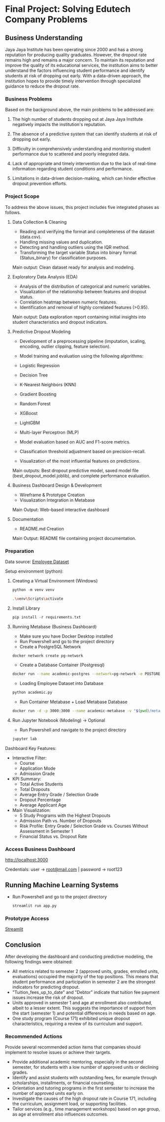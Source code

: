 # Final Project: Solving Edutech Company Problems

## Business Understanding

Jaya Jaya Institute has been operating since 2000 and has a strong reputation for producing quality graduates. However, the dropout rate remains high and remains a major concern. To maintain its reputation and improve the quality of its educational services, the institution aims to better understand the factors influencing student performance and identify students at risk of dropping out early. With a data-driven approach, the institution hopes to provide timely intervention through specialized guidance to reduce the dropout rate.

### Business Problems

Based on the background above, the main problems to be addressed are:

1. The high number of students dropping out at Jaya Jaya Institute negatively impacts the institution's reputation.

2. The absence of a predictive system that can identify students at risk of dropping out early.

3. Difficulty in comprehensively understanding and monitoring student performance due to scattered and poorly integrated data.

4. Lack of appropriate and timely intervention due to the lack of real-time information regarding student conditions and performance.

5. Limitations in data-driven decision-making, which can hinder effective dropout prevention efforts.

### Project Scope

To address the above issues, this project includes five integrated phases as follows.

1. Data Collection & Cleaning

    - Reading and verifying the format and completeness of the dataset (data.csv).
    - Handling missing values and duplication.
    - Detecting and handling outliers using the IQR method.
    - Transforming the target variable Status into binary format (Status_binary) for classification purposes.

    Main output: Clean dataset ready for analysis and modeling.

2. Exploratory Data Analysis (EDA)

    - Analysis of the distribution of categorical and numeric variables.
    - Visualization of the relationship between features and dropout status.
    - Correlation heatmap between numeric features.
    - Identification and removal of highly correlated features (>0.95).

    Main output: Data exploration report containing initial insights into student characteristics and dropout indicators.

3. Predictive Dropout Modeling

    - Development of a preprocessing pipeline (imputation, scaling, encoding, outlier clipping, feature selection).

    - Model training and evaluation using the following algorithms:
    - Logistic Regression
    - Decision Tree
    - K-Nearest Neighbors (KNN)
    - Gradient Boosting
    - Random Forest
    - XGBoost
    - LightGBM
    - Multi-layer Perceptron (MLP)
    - Model evaluation based on AUC and F1-score metrics.
    - Classification threshold adjustment based on precision-recall.
    - Visualization of the most influential features on predictions.

    Main outputs: Best dropout predictive model, saved model file (best_dropout_model.joblib), and complete performance evaluation.

4. Business Dashboard Design & Development

    - Wireframe & Prototype Creation
    - Visualization Integration in Metabase

    Main Output: Web-based interactive dashboard

5. Documentation

    - README.md Creation

    Main Output: README file containing project documentation.

### Preparation

Data source: [Employee Dataset](https://github.com/dicodingacademy/dicoding_dataset/tree/main/employee)

Setup environment (python):

1. Creating a Virtual Environment (Windows)

    ``` python
    python -m venv venv
    ```

    ``` bash
    .\venv\Scripts\activate
    ```

2. Install Library

    ``` python
    pip install -r requirements.txt
    ```

3. Running Metabase (Business Dashboard)

    - Make sure you have Docker Desktop installed
    - Run Powershell and go to the project directory
    - Create a PostgreSQL Network

    ``` bash
    docker network create pg-network 
    ```

    - Create a Database Container (Postgresql)

    ``` bash
    docker run --name academic-postgres --network=pg-network -e POSTGRES_PASSWORD=academic -e POSTGRES_DB=academic -p 5432:5432 -d postgres 
    ```

    - Loading Employee Dataset into Database

    ``` bash
    python academic.py 
    ```

    - Run Container Metabase + Load Metabase Database

    ``` bash
    docker run -d -p 3000:3000 --name academic-metabase -v "$(pwd)/metabase.db:/tmp" -e "MB_DB_FILE=/tmp/metabase.db" --network=pg-network metabase/metabase 
    ```

4. Run Jupyter Notebook (Modeling) -> Optional

    - Run Powershell and navigate to the project directory

    ``` bash
    jupyter lab
    ```

Dashboard Key Features:

- Interactive Filter:
  - Course
  - Application Mode
  - Admission Grade
- KPI Summary:
  - Total Active Students
  - Total Dropouts
  - Average Entry Grade / Selection Grade
  - Dropout Percentage
  - Average Applicant Age
- Main Visualization:
  - 5 Study Programs with the Highest Dropouts
  - Admission Path vs. Number of Dropouts
  - Risk Profile: Entry Grade / Selection Grade vs. Courses Without Assessment in Semester 1
  - Financial Status vs. Dropout Rate

### Access Business Dashboard

<http://localhost:3000>

Credentials: user -> <root@mail.com> | password -> root123

## Running Machine Learning Systems

- Run Powershell and go to the project directory

    ``` bash
    streamlit run app.py
    ```

### Prototype Access

[Streamlit](https://proyek-permasalahan-perusahaan-edutech-brianajipamungkas.streamlit.app/)

## Conclusion

After developing the dashboard and conducting predictive modeling, the following findings were obtained:

- All metrics related to semester 2 (approved units, grades, enrolled units, evaluations) occupied the majority of the top positions. This means that student performance and participation in semester 2 are the strongest indicators for predicting dropout.
- "Tuition_fees_up_to_date" and "Debtor" indicate that tuition fee payment issues increase the risk of dropout.
- Units approved in semester 1 and age at enrollment also contributed, albeit to a lesser extent. This suggests the importance of support from the start (semester 1) and potential differences in needs based on age.
- One study program (Course 171) exhibited unique dropout characteristics, requiring a review of its curriculum and support.

### Recommended Actions

Provide several recommended action items that companies should implement to resolve issues or achieve their targets.

- Provide additional academic mentoring, especially in the second semester, for students with a low number of approved units or declining grades.
- Identify and assist students with outstanding fees, for example through scholarships, installments, or financial counseling.
- Orientation and tutoring programs in the first semester to increase the number of approved units early on.
- Investigate the causes of the high dropout rate in Course 171, including the curriculum, assignment load, or supporting facilities.
- Tailor services (e.g., time management workshops) based on age group, as age at enrollment also influences outcomes.

